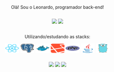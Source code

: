<p align="center">Olá! Sou o Leonardo, programador back-end!</p>

##

<div align="center">
  <img height="180em" src="https://github-readme-stats.vercel.app/api?username=leonardomunsa&show_icons=true&theme=dracula&include_all_commits=true&count_private=true"/>
  <img height="180em" src="https://github-readme-stats.vercel.app/api/top-langs/?username=leonardomunsa&layout=compact&langs_count=7&theme=dracula"/>
</div>
  
##
 
<div align="center">
  <p>Utilizando/estudando as stacks:</p>
  <div style="display: inline_block">
    <img align="center" alt="React" height="30" width="45" src="https://raw.githubusercontent.com/devicons/devicon/master/icons/react/react-original.svg">
    <img align="center" alt="PostgresSQL" height="30" width="45" src="https://raw.githubusercontent.com/devicons/devicon/master/icons/postgresql/postgresql-original.svg">
    <img align="center" alt="Docker" height="30" width="45" src="https://raw.githubusercontent.com/devicons/devicon/master/icons/docker/docker-original.svg">
    <img align="center" alt="Laravel" height="30" width="45" src="https://raw.githubusercontent.com/devicons/devicon/master/icons/laravel/laravel-plain.svg">
    <img align="center" alt="PHP" height="30" width="45" src="https://raw.githubusercontent.com/devicons/devicon/master/icons/php/php-original.svg">
    <img align="center" alt="JAVA" height="30" width="45" src="https://raw.githubusercontent.com/devicons/devicon/master/icons/java/java-original.svg">
    <img align="center" alt="GO" height="30" width="45" src="https://raw.githubusercontent.com/devicons/devicon/master/icons/go/go-original.svg">
  </div>
</div>
  
##

<div align="center">
   <a href="https://www.linkedin.com/in/leonardo-mc/" target="_blank"><img src="https://img.shields.io/badge/-LinkedIn-%230077B5?style=for-the-badge&logo=linkedin&logoColor=white" target="_blank"></a>
   <a href="https://stackoverflow.com/users/16338009/leonardo" target="_blank"><img src="https://img.shields.io/badge/Stack_Overflow-FE7A16?style=for-the-badge&logo=stack-overflow&logoColor=white" target="_blank"></a>
  <a href="https://www.codewars.com/users/leonardomunsa" target="_blank"><img src="https://img.shields.io/badge/Codewars-B1361E?style=for-the-badge&logo=Codewars&logoColor=white" target="_blank"></a>
</div>
